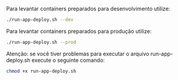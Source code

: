 Para levantar containers preparados para desenvolvimento utilize:
```sh 
./run-app-deploy.sh --dev
```

Para levantar containers preparados para produção utilize:
```sh 
./run-app-deploy.sh --prod
```

Atenção: se você tiver problemas para executar o arquivo run-app-deploy.sh execute o seguinte comando:

```sh 
chmod +x run-app-deploy.sh
```

